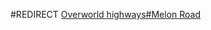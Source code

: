 #REDIRECT [Overworld highways#Melon Road](https://2b2t.miraheze.org/wiki/Overworld_highways#Melon_Road)